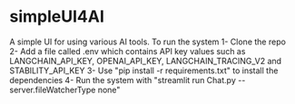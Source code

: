 # simpleUI4AI
A simple UI for using various AI tools.
To run the system
1- Clone the repo
2- Add a file called .env which contains API key values such as LANGCHAIN_API_KEY, OPENAI_API_KEY, LANGCHAIN_TRACING_V2 and STABILITY_API_KEY
3- Use "pip install -r requirements.txt" to install the dependencies
4- Run the system with "streamlit run Chat.py --server.fileWatcherType none"
